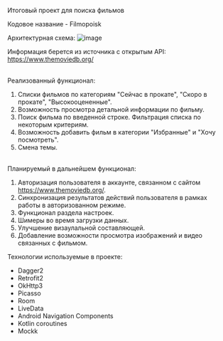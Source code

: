 Итоговый проект для поиска фильмов

Кодовое название - Filmopoisk

Архитектурная схема:
![image](https://user-images.githubusercontent.com/51409047/133908237-78c5e8f5-e414-4554-bc3c-ac9caeabc279.png)

Информация берется из источника с открытым API:
<br>https://www.themoviedb.org/

<br>Реализованный функционал:
1) Списки фильмов по категориям "Сейчас в прокате", "Скоро в прокате", "Высокооцененные".
2) Возможность просмотра детальной информации по фильму.
3) Поиск фильма по введенной строке. Фильтрация списка по некоторым критериям.
4) Возможность добавить фильм в категории "Избранные" и "Хочу посмотреть".
5) Смена темы.

<br>Планируемый в дальнейшем функционал:
1) Авторизация пользователя в аккаунте, связанном с сайтом https://www.themoviedb.org/.
2) Синхронизация результатов действий пользователя в рамках работы в авторизованном режиме. 
3) Функционал раздела настроек.
4) Шимеры во время загрузки данных.
5) Улучшение визаулальной составляющей.
6) Добавление возможности просмотра изображений и видео связанных с фильмом.

Технологии используемые в проекте:
- Dagger2
- Retrofit2
- OkHttp3
- Picasso
- Room
- LiveData
- Android Navigation Components
- Kotlin coroutines
- Mockk
